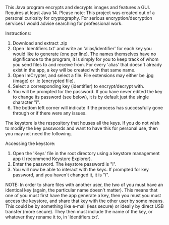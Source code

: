 This Java program encrypts and decrypts images and features a GUI.
Requires at least Java 14.
Please note: This project was created out of a personal curiosity for cryptography. For serious encryption/decryption services I would advise searching for professional work.

Instructions:
1. Download and extract .zip
2. Open 'Identifiers.txt' and write an 'alias/identifier' for each key you would like to generate (one per line).
   The names themselves have no significance to the program, it is simply for you to keep track of whom you send files to and receive from.
   For every 'alias' that doesn't already exist in the app, a key will be created with that same name.
3. Open ImCrypter, and select a file. File extensions may either be .jpg (image) or .ic (encrypted file).
4. Select a corresponding key (identifier) to encrypt/decrypt with.
5. You will be prompted for the password. If you have never edited the key to change its password (see below), it is by default just the single character "i".
6. The bottom left corner will indicate if the process has successfully gone through or if there were any issues.

The keystore is the respository that houses all the keys. If you do not wish to modify the key passwords and want to have this for personal use, then you may not need the following.

Accessing the keystore:
1. Open the 'Keys' file in the root directory using a keystore management app (I recommend Keystore Explorer).
2. Enter the password. The keystore password is "i".
3. You will now be able to interact with the keys. If prompted for key password, and you haven't changed it, it is "i".

NOTE: In order to share files with another user, the two of you must have an identical key (again, the particular name doesn't matter). This means that one of you must first have
the app generate a key, then you must you must access the keystore, and share that key with the other user by some means. This could be by something like e-mail (less secure) or
ideally by direct USB transfer (more secure). They then must include the name of the key, or whatever they rename it to, in 'Identifiers.txt'.
